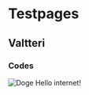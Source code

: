 # Testpages
## Valtteri
### Codes
![Doge](https://media.giphy.com/media/HlYYLuI3WsAW4/giphy.gif)
Hello internet!
